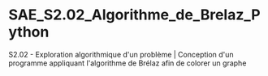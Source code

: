 # SAE_S2.02_Algorithme_de_Brelaz_Python
 S2.02 - Exploration algorithmique d'un problème | Conception d'un programme appliquant l'algorithme de Brélaz afin de colorer un graphe
